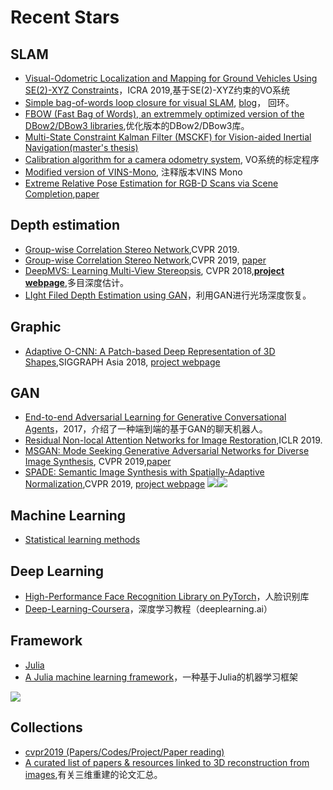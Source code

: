 # Recent Stars


## SLAM

- [Visual-Odometric Localization and Mapping for Ground Vehicles Using SE(2)-XYZ Constraints](https://github.com/izhengfan/se2lam)，ICRA 2019,基于SE(2)-XYZ约束的VO系统
- [Simple bag-of-words loop closure for visual SLAM](https://github.com/nicolov/simple_slam_loop_closure), [blog](https://nicolovaligi.com/bag-of-words-loop-closure-visual-slam.html)， 回环。
- [FBOW (Fast Bag of Words), an extremmely optimized version of the DBow2/DBow3 libraries](https://github.com/rmsalinas/fbow),优化版本的DBow2/DBow3库。
- [Multi-State Constraint Kalman Filter (MSCKF) for Vision-aided Inertial Navigation(master's thesis)](https://github.com/tomas789/tonav)
- [Calibration algorithm for a camera odometry system](https://github.com/hbtang/calibcamodo), VO系统的标定程序
- [Modified version of VINS-Mono](https://github.com/cggos/vins_mono_cg), 注释版本VINS Mono
- [Extreme Relative Pose Estimation for RGB-D Scans via Scene Completion](https://github.com/zhenpeiyang/RelativePose),[paper](https://arxiv.org/abs/1901.00063)


## Depth estimation
- [Group-wise Correlation Stereo Network](https://github.com/xy-guo/GwcNet),CVPR 2019.
- [Group-wise Correlation Stereo Network](https://github.com/xy-guo/GwcNet),CVPR 2019, [paper](https://arxiv.org/abs/1903.04025)
- [DeepMVS: Learning Multi-View Stereopsis](https://github.com/phuang17/DeepMVS), CVPR 2018,**[project webpage](https://phuang17.github.io/DeepMVS/index.html)**,多目深度估计。
- [LIght Filed Depth Estimation using GAN](https://github.com/kuantingchen04/Light-Field-Depth-Estimation)，利用GAN进行光场深度恢复。

## Graphic

- [Adaptive O-CNN: A Patch-based Deep Representation of 3D Shapes](https://github.com/Microsoft/O-CNN),SIGGRAPH Asia 2018, [project webpage](https://wang-ps.github.io/AO-CNN.html)

## GAN

- [End-to-end Adversarial Learning for Generative Conversational Agents](https://live.bilibili.com/7332534?visit_id=9ytrx9lpsy80)，2017，介绍了一种端到端的基于GAN的聊天机器人。
- [Residual Non-local Attention Networks for Image Restoration](https://github.com/yulunzhang/RNAN),ICLR 2019.
- [MSGAN: Mode Seeking Generative Adversarial Networks for Diverse Image Synthesis](https://github.com/HelenMao/MSGAN), CVPR 2019,[paper](https://arxiv.org/abs/1903.05628)
- [SPADE: Semantic Image Synthesis with Spatially-Adaptive Normalization](https://github.com/NVlabs/SPADE),CVPR 2019, [project webpage](https://nvlabs.github.io/SPADE/)
![](https://github.com/NVlabs/SPADE/blob/master/docs/images/treepond.gif)![](https://github.com/NVlabs/SPADE/blob/master/docs/images/ocean.gif)

## Machine Learning

- [Statistical learning methods](https://github.com/SmirkCao/Lihang)

## Deep Learning

- [High-Performance Face Recognition Library on PyTorch](https://github.com/ZhaoJ9014/face.evoLVe.PyTorch)，人脸识别库
- [Deep-Learning-Coursera](https://github.com/enggen/Deep-Learning-Coursera)，深度学习教程（deeplearning.ai）
 

## Framework

- [Julia](https://github.com/JuliaLang/julia)
- [A Julia machine learning framework](https://github.com/alan-turing-institute/MLJ.jl)，一种基于Julia的机器学习框架

![](https://github.com/alan-turing-institute/MLJ.jl/blob/master/doc/two_model_stack.png)


## Collections
- [cvpr2019 (Papers/Codes/Project/Paper reading)](https://github.com/extreme-assistant/cvpr2019)
- [A curated list of papers & resources linked to 3D reconstruction from images](https://github.com/openMVG/awesome_3DReconstruction_list),有关三维重建的论文汇总。
